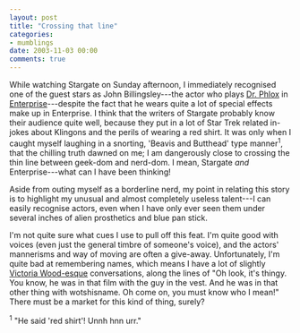 ```yaml
---
layout: post
title: "Crossing that line"
categories:
- mumblings
date: 2003-11-03 00:00
comments: true
---
```


<p>While watching Stargate on Sunday afternoon, I immediately recognised one of the guest stars as John Billingsley---the actor who plays <a href="http://www.visimag.com/tvzone/t144_feature.htm">Dr. Phlox</a> in <a href="http://www.startrek.com/startrek/view/series/ENT/index.html">Enterprise</a>---despite the fact that he wears quite a lot of special effects make up in Enterprise. I think that the writers of Stargate probably know their audience quite well, because they put in a lot of Star Trek related in-jokes about Klingons and the perils of wearing a red shirt. It was only when I caught myself laughing in a snorting, 'Beavis and Butthead' type manner<sup>1</sup>, that the chilling truth dawned on me; I am dangerously close to crossing the thin line between geek-dom and nerd-dom. I mean, Stargate <em>and</em> Enterprise---what can I have been thinking!</p>

<p>Aside from outing myself as a borderline nerd, my point in relating this story is to highlight my unusual and almost completely useless talent---I can easily recognise actors, even when I have only ever seen them under several inches of alien prosthetics and blue pan stick.</p>

<p>I'm not quite sure what cues I use to pull off this feat. I'm quite good with voices (even just the general timbre of someone's voice), and the actors' mannerisms and way of moving are often a give-away. Unfortunately, I'm quite bad at remembering names, which means I have a lot of slightly <a href="http://carolinescomedybase.tripod.com/victoria.html">Victoria Wood-esque</a> conversations, along the lines of "Oh look, it's thingy. You know, he was in that film with the guy in the vest. And he was in that other thing with wotshisname. Oh come on, you must know who I mean!" There must be a market for this kind of thing, surely?</p>

<p><sup>1</sup> "He said 'red shirt'! Unnh hnn urr."</p>


